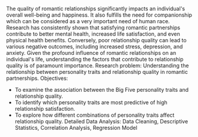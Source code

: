 The quality of romantic relationships significantly impacts an individual's overall well-being and happiness. It also fulfills the need for companionship which can be considered as a very important need of human race. Research has consistently shown that satisfying romantic partnerships contribute to better mental health, increased life satisfaction, and even physical health benefits. Conversely, poor relationship quality can lead to various negative outcomes, including increased stress, depression, and anxiety. Given the profound influence of romantic relationships on an individual's life, understanding the factors that contribute to relationship quality is of paramount importance.
 Research problem: Understanding the relationship between personality traits and relationship quality in romantic partnerships.
 Objectives:
 - To examine the association between the Big Five personality traits and relationship quality.
 - To identify which personality traits are most predictive of high relationship satisfaction.
 - To explore how different combinations of personality traits affect relationship quality. 
 Detailed Data Analysis:
 Data Cleaning, Descriptive Statistics, Correlation Analysis, Regression Model




